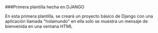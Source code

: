 ###Primera plantilla hecha en DJANGO

En esta primera plantilla, se creará un proyecto básico de Django con una aplicación llamada "holamundo"
en ella solo se muestra un mensaje de bienvenida en una ventana HTML